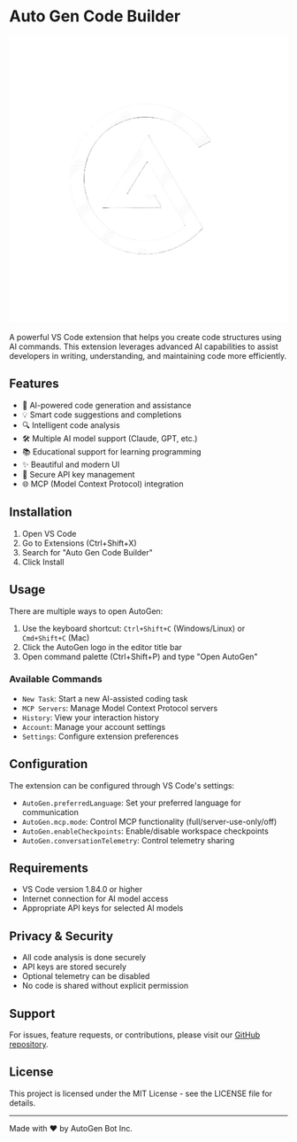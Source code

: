 # Auto Gen Code Builder

![AutoGen Logo](assets/icons/icon.png)

A powerful VS Code extension that helps you create code structures using AI commands. This extension leverages advanced AI capabilities to assist developers in writing, understanding, and maintaining code more efficiently.

## Features

- 🤖 AI-powered code generation and assistance
- 💡 Smart code suggestions and completions
- 🔍 Intelligent code analysis
- 🛠️ Multiple AI model support (Claude, GPT, etc.)
- 📚 Educational support for learning programming
- ✨ Beautiful and modern UI
- 🔐 Secure API key management
- 🌐 MCP (Model Context Protocol) integration

## Installation

1. Open VS Code
2. Go to Extensions (Ctrl+Shift+X)
3. Search for "Auto Gen Code Builder"
4. Click Install

## Usage

There are multiple ways to open AutoGen:

1. Use the keyboard shortcut: `Ctrl+Shift+C` (Windows/Linux) or `Cmd+Shift+C` (Mac)
2. Click the AutoGen logo in the editor title bar
3. Open command palette (Ctrl+Shift+P) and type "Open AutoGen"

### Available Commands

- `New Task`: Start a new AI-assisted coding task
- `MCP Servers`: Manage Model Context Protocol servers
- `History`: View your interaction history
- `Account`: Manage your account settings
- `Settings`: Configure extension preferences

## Configuration

The extension can be configured through VS Code's settings:

- `AutoGen.preferredLanguage`: Set your preferred language for communication
- `AutoGen.mcp.mode`: Control MCP functionality (full/server-use-only/off)
- `AutoGen.enableCheckpoints`: Enable/disable workspace checkpoints
- `AutoGen.conversationTelemetry`: Control telemetry sharing

## Requirements

- VS Code version 1.84.0 or higher
- Internet connection for AI model access
- Appropriate API keys for selected AI models

## Privacy & Security

- All code analysis is done securely
- API keys are stored securely
- Optional telemetry can be disabled
- No code is shared without explicit permission

## Support

For issues, feature requests, or contributions, please visit our [GitHub repository](https://github.com/AutoGen/AutoGen).

## License

This project is licensed under the MIT License - see the LICENSE file for details.

---

Made with ❤️ by AutoGen Bot Inc. 